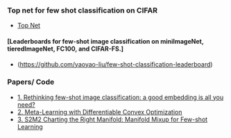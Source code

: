 ### Top net for few shot classification on CIFAR
- [Top Net](https://paperswithcode.com/sota/few-shot-image-classification-on-cifar-fs-5-1)

#### [Leaderboards for few-shot image classification on miniImageNet, tieredImageNet, FC100, and CIFAR-FS.]
- (https://github.com/yaoyao-liu/few-shot-classification-leaderboard)

### Papers/ Code
- [1. Rethinking few-shot image classification: a good embedding is all you need?](https://github.com/WangYueFt/rfs)
- [2. Meta-Learning with Differentiable Convex Optimization](https://github.com/kjunelee/MetaOptNet)
- [3. S2M2 Charting the Right Manifold: Manifold Mixup for Few-shot Learning](https://github.com/nupurkmr9/S2M2_fewshot)